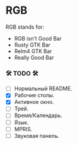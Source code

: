 # RGB

RGB stands for:
- RGB isn't Good Bar
- Rusty GTK Bar
- Relm4 GTK Bar 
- Really Good Bar

[//]: # (TODO)

### **🛠️ TODO 🛠️**
- [ ]  Нормальный README.
- [X]  Рабочие столы.
- [X]  Активное окно.
- [ ]  Трей.
- [ ]  Время/Календарь.
- [ ]  Язык.
- [ ]  MPRIS.
- [ ]  Звуковая панель.
